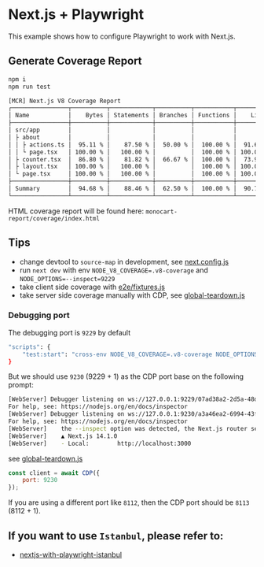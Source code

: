 # Next.js + Playwright

This example shows how to configure Playwright to work with Next.js.

## Generate Coverage Report
```sh
npm i
npm run test

[MCR] Next.js V8 Coverage Report
┌────────────────┬──────────┬────────────┬──────────┬───────────┬──────────┬─────────────────┐
│ Name           │    Bytes │ Statements │ Branches │ Functions │    Lines │ Uncovered Lines │
├────────────────┼──────────┼────────────┼──────────┼───────────┼──────────┼─────────────────┤
│ src/app        │          │            │          │           │          │                 │
│ ├ about        │          │            │          │           │          │                 │
│ │ ├ actions.ts │  95.11 % │    87.50 % │  50.00 % │  100.00 % │  91.67 % │ 8               │
│ │ └ page.tsx   │ 100.00 % │   100.00 % │          │  100.00 % │ 100.00 % │                 │
│ ├ counter.tsx  │  86.80 % │    81.82 % │  66.67 % │  100.00 % │  73.91 % │ 12-17           │
│ ├ layout.tsx   │ 100.00 % │   100.00 % │          │  100.00 % │ 100.00 % │                 │
│ └ page.tsx     │ 100.00 % │   100.00 % │          │  100.00 % │ 100.00 % │                 │
├────────────────┼──────────┼────────────┼──────────┼───────────┼──────────┼─────────────────┤
│ Summary        │  94.68 % │    88.46 % │  62.50 % │  100.00 % │  90.79 % │                 │
└────────────────┴──────────┴────────────┴──────────┴───────────┴──────────┴─────────────────┘
```
HTML coverage report will be found here: `monocart-report/coverage/index.html`

## Tips
- change devtool to `source-map` in development, see [next.config.js](next.config.js)
- run `next dev` with env `NODE_V8_COVERAGE=.v8-coverage` and `NODE_OPTIONS=--inspect=9229`
- take client side coverage with [e2e/fixtures.js](e2e/fixtures.js)
- take server side coverage manually with CDP, see [global-teardown.js](global-teardown.js)

### Debugging port
The debugging port is `9229` by default
```sh
"scripts": {
    "test:start": "cross-env NODE_V8_COVERAGE=.v8-coverage NODE_OPTIONS=--inspect=9229 next dev",
}
```
But we should use `9230` (9229 + 1) as the CDP port base on the following prompt:
```sh
[WebServer] Debugger listening on ws://127.0.0.1:9229/07ad38a2-2d5a-48df-a4de-07010e2d9b18
For help, see: https://nodejs.org/en/docs/inspector
[WebServer] Debugger listening on ws://127.0.0.1:9230/a3a46ea2-6994-43f2-b6a6-e5834362da4c
For help, see: https://nodejs.org/en/docs/inspector
[WebServer]    the --inspect option was detected, the Next.js router server should be inspected at port 9230.
[WebServer]    ▲ Next.js 14.1.0
[WebServer]    - Local:        http://localhost:3000
```
see [global-teardown.js](global-teardown.js)
```js
const client = await CDP({
    port: 9230
});
```
If you are using a different port like `8112`, then the CDP port should be `8113` (8112 + 1).

## If you want to use `Istanbul`, please refer to:
- [nextjs-with-playwright-istanbul](https://github.com/cenfun/nextjs-with-playwright-istanbul)